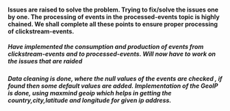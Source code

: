 #### Issues are raised to solve the problem. Trying to fix/solve the issues one by one. The processing of events in the processed-events topic is highly chained. We shall complete all these points to ensure proper processing of clickstream-events.

##### Have implemented the consumption and production of events from clickstream-events and to processed-events. Will now have to work on the issues that are raided

##### Data cleaning is done, where the null values of the events are checked , if found then some default values are added. Implementation of the GeoIP is done, using maxmind geoip which helps in getting the country,city,latitude and longitude for given ip address.
